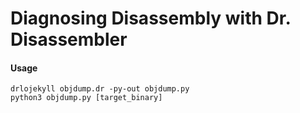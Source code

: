 # Diagnosing Disassembly with Dr. Disassembler

#### Usage
```
drlojekyll objdump.dr -py-out objdump.py
python3 objdump.py [target_binary]
```